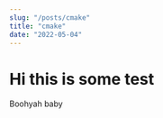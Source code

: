 ```yaml
---
slug: "/posts/cmake"
title: "cmake"
date: "2022-05-04"
---
```


# Hi this is some test

Boohyah baby